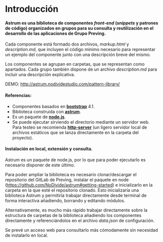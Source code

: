 # Introducción

#### Astrum es una biblioteca de componentes _front-end_ (_snippets_ y patrones de código) organizados en grupos para su consulta y reutilización en el desarrollo de las aplicaciones de Grupo Preving.

Cada componente está formado dos archivos, *markup.html* y *description.md*, que incluyen el código mínimo necesario para representar un ejemplo del componente junto con una descripción breve del mismo.

Los componentes se agrupan en carpetas, que se representan como apartados. Cada grupo también dispone de un archivo  *description.md* para incluir una descripción explicativa.

DEMO: <http://astrum.nodividestudio.com/pattern-library/>

#### Referencias:

- Componentes basados en **[bootstrap](https://getbootstrap.com/)** 4.1.
- Biblioteca construida con **[astrum](https://github.com/NoDivide/astrum)**.
- Es un paquete de **[node.js](https://nodejs.org/es/)**.
- Se puede ejecutar sirviendo el directorio mediante un servidor web. Para testeo se recomienda **[http-server](http://jasonwatmore.com/post/2016/06/22/nodejs-setup-simple-http-server-local-web-server)** (un ligero servidor local de archivos estáticos que se lanza directamente en la carpeta del proyecto).

#### Instalación en local, extensión y consulta.

Astrum es un paquete de node.js, por lo que para poder ejecutarlo es necesario disponer de este último.

Para poder ampliar la biblioteca es necesario clonar/descargar el repositorio del GitLab de Preving, instalar el paquete en node (<https://github.com/NoDivide/astrum#getting-started>) e inicializarlo en la carpeta en la que esté el repositorio clonado. Esto inicializaría una biblioteca Astrum y permitiría trabajar directamente desde terminal de forma interactiva añadiendo, borrando y editando módulos.

Alternativamente, es mucho más rápido trabajar directamente sobre la estructura de carpetas de la biblioteca añadiendo los componentes directamente y referenciándolos en el archivo *data.json* de configuración.

Se prevé un acceso web para consultarlo más cómodamente sin necesidad de instalarlo en local.
